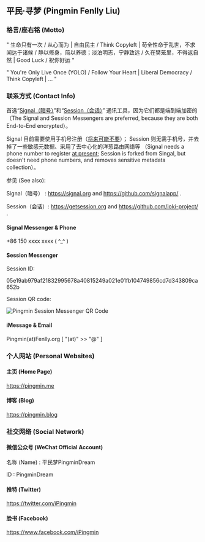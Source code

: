 ## 平民·寻梦 (Pingmin Fenlly Liu)


### 格言/座右铭 (Motto)

" 生命只有一次 / 从心而为 | 自由民主 / Think Copyleft | 苟全性命于乱世，不求闻达于诸候 / 静以修身，简以养德；淡泊明志，宁静致远 / 久在樊笼里，不得返自然 | Good Luck / 祝你好运 "

" You're Only Live Once (YOLO) / Follow Your Heart | Liberal Democracy / Think Copyleft | ... "


### 联系方式 (Contact Info)

首选“[Signal（暗号）](https://signal.org)”和“[Session（会话）](https://getsession.org)”
通讯工具，因为它们都是端到端加密的（The Signal and Session Messengers are preferred,
because they are both End-to-End encrypted）。

Signal 目前需要使用手机号注册（[将来可能不要](https://github.com/signalapp/Signal-Android/issues/9987#issuecomment-687079774)）；
Session 则无需手机号，并去掉了一些敏感元数据、采用了去中心化的洋葱路由网络等
（Signal needs a phone number to register [at present](https://github.com/signalapp/Signal-Android/issues/9987#issuecomment-687079774);
Session is forked from Singal, but doesn't need phone numbers, and removes
sensitive metadata collection）。

参见 (See also):

  Signal（暗号） : https://signal.org and https://github.com/signalapp/ .

  Session（会话）: https://getsession.org and https://github.com/loki-project/ .

#### Signal Messenger & Phone

+86 150 xxxx xxxx ( ^_^ )

#### Session Messenger

Session ID:

  05e19ab979af21832995678a40815249a021e01fb104749856cd7d343809ca652b

Session QR code:

  ![Pingmin Session Messenger QR Code](https://pingmin.me/img/pingmin-qr-codes/session-messenger.png)

#### iMessage & Email

Pingmin(at)Fenlly.org  [ "(at)" >> "@" ]


### 个人网站 (Personal Websites)

#### 主页 (Home Page)

https://pingmin.me

#### 博客 (Blog)

https://pingmin.blog


### 社交网络 (Social Network)

#### 微信公众号 (WeChat Official Account)

名称 (Name) : 平民梦PingminDream

ID : PingminDream

#### 推特 (Twitter)

https://twitter.com/iPingmin

#### 脸书 (Facebook)

https://www.facebook.com/iPingmin
